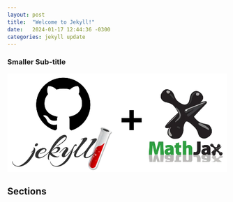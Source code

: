 ```yaml
---
layout: post
title:  "Welcome to Jekyll!"
date:   2024-01-17 12:44:36 -0300
categories: jekyll update
---
```

### Smaller Sub-title

![Jekyll-MathJax logo](/assets/img/jekyll-mathjax.png "Jekyll-MathJax logo")

## Sections
